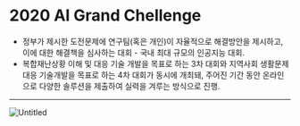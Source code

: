 # 2020 AI Grand Chellenge 
- 정부가 제시한 도전문제에 연구팀(혹은 개인)이 자율적으로 해결방안을 제시하고, 이에 대한 해결책을 심사하는 대회 - 국내 최대 규모의 인공지능 대회.
- 복합재난상황 이해 및 대응 기술 개발을 목표로 하는 3차 대회와 지역사회 생활문제 대응 기술개발을 목표로 하는 4차 대회가 동시에 개최돼, 주어진 기간 동안 온라인으로 다양한 솔루션을 제출하여 실력을 겨루는 방식으로 진행.
---
![Untitled](https://s3-us-west-2.amazonaws.com/secure.notion-static.com/ee6173e5-7690-4ff6-a64f-dc80bc633a52/Untitled.png)
